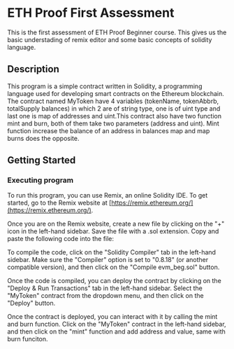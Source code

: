 # ETH Proof First Assessment

This is the first assessment of ETH Proof Beginner course. This gives us the basic understading of remix editor and some basic concepts of solidity language.

## Description

This program is a simple contract written in Solidity, a programming language used for developing smart contracts on the Ethereum blockchain. The contract named MyToken have 4 variables (tokenName, tokenAbbrb, totalSupply balances) in which 2 are of string type, one is of uint type and last one is map of addresses and uint.This contract also have two function mint and burn, both of them take two parameters (address and uint). Mint function increase the balance of an address in balances map and map burns does the opposite.

## Getting Started

### Executing program
To run this program, you can use Remix, an online Solidity IDE. To get started, go to the Remix website at [https://remix.ethereum.org/](https://remix.ethereum.org/).

Once you are on the Remix website, create a new file by clicking on the "+" icon in the left-hand sidebar. Save the file with a .sol extension. Copy and paste the following code into the file:

To compile the code, click on the "Solidity Compiler" tab in the left-hand sidebar. Make sure the "Compiler" option is set to "0.8.18" (or another compatible version), and then click on the "Compile evm_beg.sol" button.

Once the code is compiled, you can deploy the contract by clicking on the "Deploy & Run Transactions" tab in the left-hand sidebar. Select the "MyToken" contract from the dropdown menu, and then click on the "Deploy" button.

Once the contract is deployed, you can interact with it by calling the mint and burn function. Click on the "MyToken" contract in the left-hand sidebar, and then click on the "mint" function and add address and value, same with burn funciton. 

